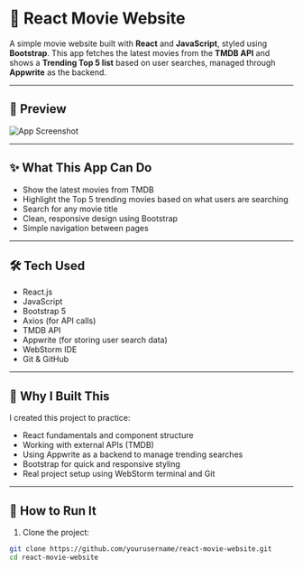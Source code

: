 # 🎥 React Movie Website

A simple movie website built with **React** and **JavaScript**, styled using **Bootstrap**. This app fetches the latest movies from the **TMDB API** and shows a **Trending Top 5 list** based on user searches, managed through **Appwrite** as the backend.

---

## 📸 Preview

![App Screenshot](ProjectPreview.png)

---

## ✨ What This App Can Do

- Show the latest movies from TMDB
- Highlight the Top 5 trending movies based on what users are searching
- Search for any movie title
- Clean, responsive design using Bootstrap
- Simple navigation between pages

---

## 🛠️ Tech Used

- React.js
- JavaScript
- Bootstrap 5
- Axios (for API calls)
- TMDB API
- Appwrite (for storing user search data)
- WebStorm IDE
- Git & GitHub

---

## 📌 Why I Built This

I created this project to practice:
- React fundamentals and component structure
- Working with external APIs (TMDB)
- Using Appwrite as a backend to manage trending searches
- Bootstrap for quick and responsive styling
- Real project setup using WebStorm terminal and Git

---

## 🚀 How to Run It

1. Clone the project:

```bash
git clone https://github.com/yourusername/react-movie-website.git
cd react-movie-website
